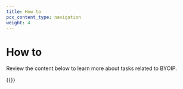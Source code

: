 ```yaml
---
title: How to
pcx_content_type: navigation
weight: 4
---
```


# How to

Review the content below to learn more about tasks related to BYOIP.

{{<directory-listing>}}

